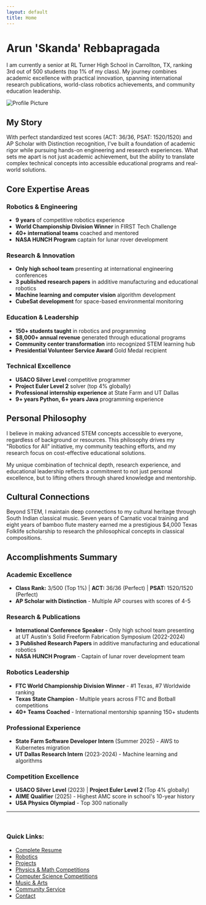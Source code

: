 ```yaml
---
layout: default
title: Home
---
```


# Arun 'Skanda' Rebbapragada

I am currently a senior at RL Turner High School in Carrollton, TX, ranking 3rd out of 500 students (top 1% of my class). My journey combines academic excellence with practical innovation, spanning international research publications, world-class robotics achievements, and community education leadership.

![Profile Picture](assets/images/profile.jpg)

## My Story

With perfect standardized test scores (ACT: 36/36, PSAT: 1520/1520) and AP Scholar with Distinction recognition, I've built a foundation of academic rigor while pursuing hands-on engineering and research experiences. What sets me apart is not just academic achievement, but the ability to translate complex technical concepts into accessible educational programs and real-world solutions.

## Core Expertise Areas

### **Robotics & Engineering**
- **9 years** of competitive robotics experience
- **World Championship Division Winner** in FIRST Tech Challenge
- **40+ international teams** coached and mentored
- **NASA HUNCH Program** captain for lunar rover development

### **Research & Innovation**
- **Only high school team** presenting at international engineering conferences
- **3 published research papers** in additive manufacturing and educational robotics
- **Machine learning and computer vision** algorithm development
- **CubeSat development** for space-based environmental monitoring

### **Education & Leadership**
- **150+ students taught** in robotics and programming
- **$8,000+ annual revenue** generated through educational programs
- **Community center transformation** into recognized STEM learning hub
- **Presidential Volunteer Service Award** Gold Medal recipient

### **Technical Excellence**
- **USACO Silver Level** competitive programmer
- **Project Euler Level 2** solver (top 4% globally)
- **Professional internship experience** at State Farm and UT Dallas
- **9+ years Python, 6+ years Java** programming experience

## Personal Philosophy

I believe in making advanced STEM concepts accessible to everyone, regardless of background or resources. This philosophy drives my "Robotics for All" initiative, my community teaching efforts, and my research focus on cost-effective educational solutions.

My unique combination of technical depth, research experience, and educational leadership reflects a commitment to not just personal excellence, but to lifting others through shared knowledge and mentorship.

## Cultural Connections

Beyond STEM, I maintain deep connections to my cultural heritage through South Indian classical music. Seven years of Carnatic vocal training and eight years of bamboo flute mastery earned me a prestigious $4,000 Texas Folklife scholarship to research the philosophical concepts in classical compositions.

## Accomplishments Summary

### **Academic Excellence**
- **Class Rank:** 3/500 (Top 1%) | **ACT:** 36/36 (Perfect) | **PSAT:** 1520/1520 (Perfect)
- **AP Scholar with Distinction** - Multiple AP courses with scores of 4-5

### **Research & Publications**
- **International Conference Speaker** - Only high school team presenting at UT Austin's Solid Freeform Fabrication Symposium (2022-2024)
- **3 Published Research Papers** in additive manufacturing and educational robotics
- **NASA HUNCH Program** - Captain of lunar rover development team

### **Robotics Leadership**
- **FTC World Championship Division Winner** - #1 Texas, #7 Worldwide ranking
- **Texas State Champion** - Multiple years across FTC and Botball competitions
- **40+ Teams Coached** - International mentorship spanning 150+ students

### **Professional Experience**
- **State Farm Software Developer Intern** (Summer 2025) - AWS to Kubernetes migration
- **UT Dallas Research Intern** (2023-2024) - Machine learning and algorithms

### **Competition Excellence**
- **USACO Silver Level** (2023) | **Project Euler Level 2** (Top 4% globally)
- **AIME Qualifier** (2025) - Highest AMC score in school's 10-year history
- **USA Physics Olympiad** - Top 300 nationally

---
<br>

### Quick Links:
- [Complete Resume](resume.md)
- [Robotics](robotics.md)
- [Projects](projects.md)
- [Physics & Math Competitions](competitions.md)
- [Computer Science Competitions](cs-competitions.md)
- [Music & Arts](music-arts.md)
- [Community Service](community-service.md)
- [Contact](contact.md)

